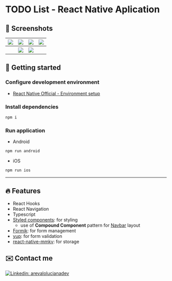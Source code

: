 # TODO List - React Native Aplication

## :iphone: Screenshots

<table>
  <tbody>
	<tr>
		<th>
      <img src="https://user-images.githubusercontent.com/39446983/176266103-9e79e760-594f-4a58-8373-bbb78581f735.png" />
    </th>
		<th>
      <img src="https://user-images.githubusercontent.com/39446983/176266629-eb2f0677-c42e-4134-8cad-022b2161f586.png" />
    </th>
		<th>
      <img src="https://user-images.githubusercontent.com/39446983/176266773-e02fedaa-e29a-448d-8e89-823e594257cb.png" />
    </th>
		<th>
      <img src="https://user-images.githubusercontent.com/39446983/176266908-e46d8c30-f491-413b-bbce-6ce0f703518a.png" />
    </th>
	</tr>
  <tr>
    <th></th>
    <th>
      <img src="https://user-images.githubusercontent.com/39446983/176267256-067b44df-02ba-45ba-92ed-ab5fd373a82c.png" />
    </th>
    <th>
      <img src="https://user-images.githubusercontent.com/39446983/176267459-dadbd223-4468-446d-b96d-5a1311ee9ef7.png" />
    </th>
    <th></th>
  </tr>
	</tbody>
</table>

## :rocket: Getting started

### Configure development environment

* [React Native Official - Environment setup](https://reactnative.dev/docs/environment-setup)

### Install dependencies

```bash
npm i
```

### Run application

* Android

```bash
npm run android
```

* iOS

```bash
npm run ios
```

***

## :fire: Features

* React Hooks
* React Navigation
* Typescript
* [Styled components](https://styled-components.com/): for styling
  * use of **Compound Component** pattern for [Navbar](https://github.com/arevalu/rn-todo-list/blob/master/src/components/navbar/index.tsx) layout
* [Formik](https://formik.org/): for form management
* [yup](https://github.com/jquense/yup): for form validation
* [react-native-mmkv](https://github.com/mrousavy/react-native-mmkv): for storage

## :envelope: Contact me

[![Linkedin: arevalolucianadev](https://img.shields.io/badge/-arevalolucianadev-blue?style=for-the-badge&logo=Linkedin&logoColor=white&logoWidth=50&link=https://www.linkedin.com/in/arevalolucianadev/)](https://www.linkedin.com/in/arevalolucianadev/)
